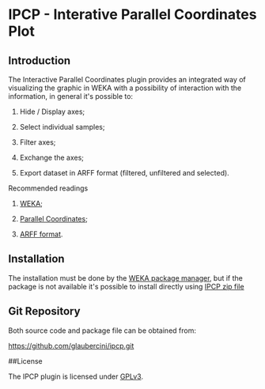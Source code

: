 # IPCP - Interative Parallel Coordinates Plot

## Introduction

The Interactive Parallel Coordinates plugin provides an integrated way of visualizing the graphic in WEKA with a possibility of interaction with the information, in general it's possible to:

1. Hide / Display axes;

2. Select individual samples;

3. Filter axes;

4. Exchange the axes;

5. Export dataset in ARFF format (filtered, unfiltered and selected).

Recommended readings

1. [WEKA](http://www.cs.waikato.ac.nz/ml/weka/);

2. [Parallel Coordinates](https://en.wikipedia.org/wiki/Parallel_coordinates);

3. [ARFF format](http://www.cs.waikato.ac.nz/ml/weka/arff.html).

## Installation

The installation must be done by the [WEKA package manager](https://weka.wikispaces.com/How+do+I+use+the+package+manager%3F), but if the package is not available it's possible to install directly using [IPCP zip file](https://github.com/glaubercini/ipcp/raw/master/packages/IPCP_1_0_0.zip)

## Git Repository
Both source code and package file can be obtained from:

https://github.com/glaubercini/ipcp.git

##License

The IPCP plugin is licensed under [GPLv3](https://github.com/glaubercini/ipcp/raw/master/LICENSE).
